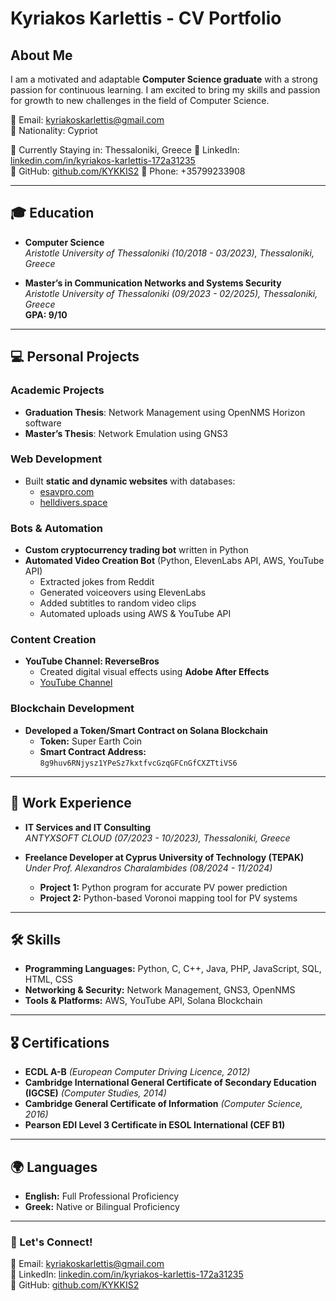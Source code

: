 # Kyriakos Karlettis - CV Portfolio

## About Me
I am a motivated and adaptable **Computer Science graduate** with a strong passion for continuous learning. I am excited to bring my skills and passion for growth to new challenges in the field of Computer Science.

📧 Email: [kyriakoskarlettis@gmail.com](mailto:kyriakoskarlettis@gmail.com)  
🎌 Nationality: Cypriot

📍 Currently Staying in: Thessaloniki, Greece
🔗 LinkedIn: [linkedin.com/in/kyriakos-karlettis-172a31235](https://www.linkedin.com/in/kyriakos-karlettis-172a31235/)  
🔗 GitHub: [github.com/KYKKIS2](https://github.com/KYKKIS2)
📱 Phone: +35799233908

---

## 🎓 Education

- **Computer Science**  
  *Aristotle University of Thessaloniki (10/2018 - 03/2023), Thessaloniki, Greece*

- **Master’s in Communication Networks and Systems Security**  
  *Aristotle University of Thessaloniki (09/2023 - 02/2025), Thessaloniki, Greece*  
  **GPA: 9/10**

---

## 💻 Personal Projects

### Academic Projects
- **Graduation Thesis**: Network Management using OpenNMS Horizon software  
- **Master’s Thesis**: Network Emulation using GNS3  

### Web Development
- Built **static and dynamic websites** with databases:  
  - [esavpro.com](https://www.esavpro.com)  
  - [helldivers.space](https://www.helldivers.space)  

### Bots & Automation
- **Custom cryptocurrency trading bot** written in Python  
- **Automated Video Creation Bot** (Python, ElevenLabs API, AWS, YouTube API)  
  - Extracted jokes from Reddit  
  - Generated voiceovers using ElevenLabs  
  - Added subtitles to random video clips  
  - Automated uploads using AWS & YouTube API  

### Content Creation
- **YouTube Channel: ReverseBros**  
  - Created digital visual effects using **Adobe After Effects**  
  - [YouTube Channel](https://www.youtube.com/@reversebros1510)  

### Blockchain Development
- **Developed a Token/Smart Contract on Solana Blockchain**  
  - **Token:** Super Earth Coin  
  - **Smart Contract Address:** `8g9huv6RNjysz1YPeSz7kxtfvcGzqGFCnGfCXZTtiVS6`  

---

## 🏢 Work Experience

- **IT Services and IT Consulting**  
  *ANTYXSOFT CLOUD (07/2023 - 10/2023), Thessaloniki, Greece*  

- **Freelance Developer at Cyprus University of Technology (TEPAK)**  
  *Under Prof. Alexandros Charalambides (08/2024 - 11/2024)*  
  - **Project 1:** Python program for accurate PV power prediction  
  - **Project 2:** Python-based Voronoi mapping tool for PV systems  

---

## 🛠 Skills

- **Programming Languages:** Python, C, C++, Java, PHP, JavaScript, SQL, HTML, CSS  
- **Networking & Security:** Network Management, GNS3, OpenNMS  
- **Tools & Platforms:** AWS, YouTube API, Solana Blockchain  

---

## 🎖 Certifications

- **ECDL A-B** *(European Computer Driving Licence, 2012)*  
- **Cambridge International General Certificate of Secondary Education (IGCSE)** *(Computer Studies, 2014)*  
- **Cambridge General Certificate of Information** *(Computer Science, 2016)*  
- **Pearson EDI Level 3 Certificate in ESOL International (CEF B1)**  

---

## 🌍 Languages

- **English:** Full Professional Proficiency  
- **Greek:** Native or Bilingual Proficiency  

---

### 📌 Let's Connect!

📧 Email: [kyriakoskarlettis@gmail.com](mailto:kyriakoskarlettis@gmail.com)  
🔗 LinkedIn: [linkedin.com/in/kyriakos-karlettis-172a31235](https://www.linkedin.com/in/kyriakos-karlettis-172a31235/)  
🔗 GitHub: [github.com/KYKKIS2](https://github.com/KYKKIS2)  

